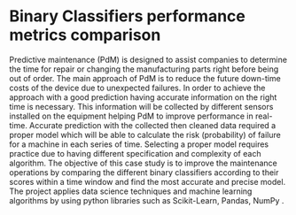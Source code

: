 # Binary Classifiers performance metrics comparison

Predictive maintenance (PdM) is designed to assist companies to determine the time for repair
or changing the manufacturing parts right before being out of order. The main approach of
PdM is to reduce the future down-time costs of the device due to unexpected failures. In order
to achieve the approach with a good prediction having accurate information on the right time
is necessary. This information will be collected by different sensors installed on the equipment
helping PdM to improve performance in real-time. Accurate prediction with the collected then
cleaned data required a proper model which will be able to calculate the risk (probability) of
failure for a machine in each series of time. Selecting a proper model requires practice due to
having different specification and complexity of each algorithm.
The objective of this case study is to improve the maintenance operations by comparing the
different binary classifiers according to their scores within a time window and find the most
accurate and precise model. The project applies data science techniques and machine
learning algorithms by using python libraries such as Scikit-Learn, Pandas, NumPy
.
